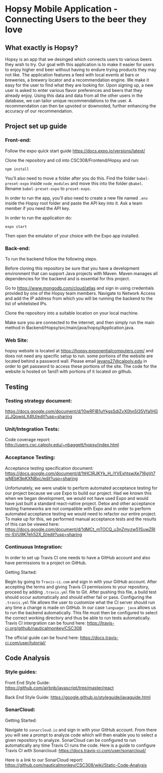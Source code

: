 # Hopsy Mobile Application - Connecting Users to the beer they love

## What exactly is Hopsy?
Hopsy is an app that we desinged which connects users to various beers they wish to try. Our goal with this application is to make it easier for users to enjoy higher end beer without having to endure trying products they may not like. The application features a feed with local events at bars or breweries, a brewery locator and a recommendation engine. We make it easy for the user to find what they are looking for. Upon signing up, a new user is asked to enter various flavor preferences and beers that they already enjoy. Using this data and data from all the other users in the database, we can tailor unique recommendations to the user. A recommendation can then be upvoted or downvoted, further enhancing the accuracy of our recommendation.

## Project set up guide

### Front-end:
Follow the expo quick start guide https://docs.expo.io/versions/latest/

Clone the repository and cd into CSC308/Frontend/Hopsy and run:

```
npm install
```

You'll also need to move a folder after you do this. Find the folder `babel-preset-expo` inside `node_modules` and move this into the folder `@babel`. Rename `babel-preset-expo` to `preset-expo`.

In order to run the app, you'll also need to create a new file named `.env` inside the Hopsy root folder and paste the API key into it. Ask a team member if you need the API key.

In order to run the application do:

```
expo start
```

Then open the emulator of your choice with the Expo app installed.

### Back-end:
To run the backend follow the following steps.

Before cloning this repository be sure that you have a development environment that can support Java projects with Maven. Maven manages all dependencies for the backend and is essential for this project. 

Go to https://www.mongodb.com/cloud/atlas and sign in using credentials provided by one of the Hopsy team members. Navigate to Network Access and add the IP address from which you will be running the backend to the list of whitelisted IPs. 

Clone the repository into a suitable location on your local machine.

Make sure you are connected to the internet, and then simply run the main method in Backend/Hopsy/src/main/java/hopsy/Application.java. 

### Web Site:
hopsy website is located at https://hopsy.exponentialcomputers.com/ and does not need any specific setup to run. some portions of the website are located behind a password wall. Please email jevans27@calpoly.edu in order to get password to access these portions of the site. The code for the website is hosted on 1and1 with portions of it located on github.


## Testing

### Testing strategy document:

https://docs.google.com/document/d/10wRFIB1uYkgsSdiZvX0hn5l35Vfa1HGzLJQowpLX4lU/edit?usp=sharing

### Unit/Integration Tests:

Code coverage report: http://users.csc.calpoly.edu/~nbaggett/hopsy/index.html

### Acceptance Testing:

Acceptance testing specification document: https://docs.google.com/document/d/1tHCIRJKYk_H_iYVExhtswXe716gVt7wNEbK9pKXNBxc/edit?usp=sharing

Unfortunately, we were unable to perform automated acceptance testing for our project because we use Expo to build our project. Had we known this when we began development, we would not have used Expo and would have just built a standard react-native project. Detox and other acceptance testing frameworks are not compatible with Expo and in order to perform automated acceptance testing we would need to refactor our entire project. To make up for this, we performed manual acceptance tests and the results of this can be viewed here: https://docs.google.com/document/d/1dMCt_mTOCQ_u3nZmyzw51SuwZRImi-SVU9K7eh52X_0/edit?usp=sharing

### Continuous Integration:

In order to set up Travis CI one needs to have a GitHub account and also have permissions to a project on GitHub.

Getting Started:

Begin by going to `Travis-ci.com` and sign in with your GitHub account. After accepting the terms and giving Travis CI permissions to your repository, proceed by adding `.travis.yml` file to Git. After pushing this file, a build test should occur automatically and should either fail or pass. Configuring the `.travis.yml` file allows the user to customize what the CI server should run any time a change is made on GitHub. In our case `language: java` allows us to run the backend automatically. This file must then be configured to select the correct working directory and thus be able to run tests automatically. 
Travis CI intergration can be found here: https://travis-ci.org/github/nauticalmonkey/CSC308

The official guide can be found here: https://docs.travis-ci.com/user/tutorial/

## Code Analysis

### Style guides:

Front End Style Guide: https://github.com/airbnb/javascript/tree/master/react

Back End Style Guide: https://google.github.io/styleguide/javaguide.html

### SonarCloud:

Getting Started:

Navigate to `sonarcloud.io` and sign in with your GitHub account. From there you will see a prompt to analyze code which will then enable you to select a given repository to analyze. 
SonarCloud can be configured to run automatically any time Travis CI runs the code. 
Here is a guide to configure Travis CI with Sonarcloud: https://docs.travis-ci.com/user/sonarcloud/

Here is a link to our SonarCloud report: https://github.com/nauticalmonkey/CSC308/wiki/Static-Code-Analysis

